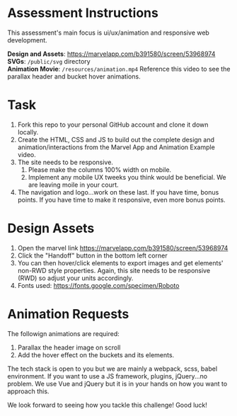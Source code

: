 # Assessment Instructions
 This assessment's main focus is ui/ux/animation and responsive web development.
 
 **Design and Assets**: https://marvelapp.com/b391580/screen/53968974   
 **SVGs**: ```/public/svg``` directory  
 **Animation Movie**: ```/resources/animation.mp4``` Reference this video to see the parallax header and bucket hover animations.     
 
# Task
 1. Fork this repo to your personal GitHub account and clone it down locally.  
 2. Create the HTML, CSS and JS to build out the complete design and animation/interactions from the Marvel App and Animation Example video.  
 3. The site needs to be responsive.  
    1. Please make the columns 100% width on mobile.  
    2. Implement any mobile UX tweeks you think would be beneficial. We are leaving moile in your court.  
 4. The navigation and logo...work on these last. If you have time, bonus points. If you have time to make it responsive, even more bonus points.  
 
# Design Assets
1. Open the marvel link https://marvelapp.com/b391580/screen/53968974  
2. Click the "Handoff" button in the bottom left corner
3. You can then hover/click elements to export images and get elements' non-RWD style properties. Again, this site needs to be responsive (RWD) so adjust your units accordingly.
4. Fonts used: https://fonts.google.com/specimen/Roboto 
 
# Animation Requests
The followign animations are required:  
1. Parallax the header image on scroll
2. Add the hover effect on the buckets and its elements. 

The tech stack is open to you but we are mainly a webpack, scss, babel environment. If you want to use a JS framework, plugins, jQuery...no problem. We use Vue and jQuery but it is in your hands on how you want to approach this. 

We look forward to seeing how you tackle this challenge! Good luck!
